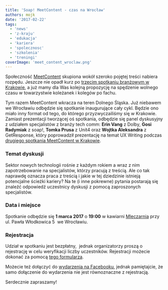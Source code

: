 ```yaml
---
title: 'Soap! MeetContent - czas na Wrocław'
authors: mojk
date: '2017-02-22'
tags:
  - 'news'
  - 'z-kraju'
  - 'edukacja'
  - 'kariera'
  - 'spolecznosc'
  - 'szkolenia'
  - 'treningi'
coverImage: 'meet_content_wroclaw.png'
---
```


Społeczność [MeetContent](http://meetcontent.org/) skupiona wokół szeroko
pojętej treści nabiera rozpędu. Jeszcze nie opadł kurz po
[trzecim spotkaniu branżowym w Krakowie](http://techwriter.pl/trzecia-odslona-soap-meetcontent/),
a już mamy dla Was kolejną propozycję na spędzenie wolnego czasu w towarzystwie
koleżanek i kolegów po fachu.

<!--truncate-->

Tym razem MeetContent wkracza na teren Dolnego Śląska. Już niebawem we Wrocławiu
odbędzie się spotkanie inaugurujące cały cykl. Będzie ono miało inny format od
tego, do którego przyzwyczailiśmy się w Krakowie. Zamiast prezentacji tworzącej
oś spotkania, odbędzie się panel dyskusyjny z udziałem specjalistów z branży
tech comm: **Erin Vang** z Dolby, **Gosi Radymiak** z soap!, **Tomka Prusa** z
Unit4 oraz **Wojtka Aleksandra** z GetResponse, który poprowadził prezentację na
temat UX Writing podczas
[drugiego spotkania MeetContent w Krakowie](http://techwriter.pl/soap-meetcontent-po-raz-drugi-relacja/).

### Temat dyskusji

Sektor nowych technologii rośnie z każdym rokiem a wraz z nim zapotrzebowanie na
specjalistów, którzy pracują z treścią. Ale co tak naprawdę oznacza praca z
treścią i jakie w tej dziedzinie istnieją potencjalne ścieżki kariery? Na te (i
inne pokrewne) pytania postarają się znaleźć odpowiedź uczestnicy dyskusji z
pomocą zaproszonych specjalistów.

### Data i miejsce

Spotkanie odbędzie się **1 marca 2017** o **19:00** w
kawiarni [Mleczarnia](https://goo.gl/maps/tyZKwU1H4t62) przy ul. Pawła
Włodkowica 5  we Wrocławiu.

### Rejestracja

Udział w spotkaniu jest bezpłatny,  jednak organizatorzy proszą o rejestrację w
celu weryfikacji liczby uczestników. Rejestracji możecie dokonać za pomocą
[tego formularza](https://goo.gl/forms/2AcbK0Gp8HH8OI9s2).

Możecie też dołączyć
do [wydarzenia na Facebooku](https://m.facebook.com/events/1292258064201153),
jednak pamiętajcie, że samo dołączenie do wydarzenia nie jest równoznaczne z
rejestracją.

Serdecznie zapraszamy!
